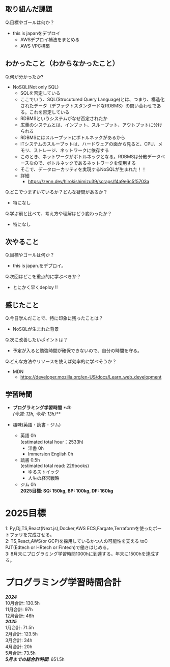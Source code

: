 ## 取り組んだ課題
Q.目標やゴールは何か？
- this is japanをデプロイ
  - AWSデプロイ補法をまとめる
  - AWS VPC構築

## わかったこと（わからなかったこと）
Q.何が分かったか?
- NoSQL(Not only SQL)
  - SQLを否定している
  - ここでいう、SQL(Strucutured Query Language)とは、つまり、構造化されたデータ（デファクトスタンダードなRDBMS）の問い合わせである。これを否定している
  - RDBMSというシステムがなぜ否定されたか
  - 広義のシステムとは、インプット、スループット、アウトプットに分けられる
  - RDBMSにはスループットにボトルネックがあるから
  - ITシステムのスループットは、ハードウェアの面から見ると、CPU、メモリ、ストレージ、ネットワークに依存する
  - このとき、ネットワークがボトルネックとなる。RDBMSは分散データベースなので、ボトルネックであるネットワークを使用する
  - そこで、データローカリティを実現するNoSQLが生まれた！！
  - 詳細
    - https://zenn.dev/hirokishimizu39/scraps/f4a9e6c5f5703a

Q.どこでつまずいているか？どんな疑問があるか？
- 特になし

Q.学ぶ前と比べて、考え方や理解はどう変わったか？
- 特になし

## 次やること
Q.目標やゴールは何か？
- this is japan.をデプロイ。
  
Q.次回はどこを重点的に学ぶべきか？
- とにかく早くdeploy !!

## 感じたこと
Q.今日学んだことで、特に印象に残ったことは？
- NoSQLが生まれた背景

Q.次に改善したいポイントは？
- 予定が入ると勉強時間が確保できないので、自分の時間を守る。

Q.どんな方法やリソースを使えば効率的に学べそうか？
- MDN
  - https://developer.mozilla.org/en-US/docs/Learn_web_development


## 学習時間
- **プログラミング学習時間**
_*4h<br>
(今週: 13h, 今月: 13h)**_

- 趣味(英語・読書・ジム)
  - 英語 0h<br>(estimated total hour：2533h)
    - 洋書 0h
    - Immersion English 0h
  - 読書 0.5h<br>(estimated total read: 229books)
    - ゆるストイック
    - 人生の経営戦略
  - ジム 0h<br>**2025目標: SQ: 150kg, BP: 100kg, DF: 160kg**

# 2025目標
1: Py,Dj,TS,React(Next.js),Docker,AWS ECS,Fargate,Terraformを使ったポートフォリを完成させる。<br>
2: TS,React,AWS(or GCP)を採用しているかつ人の可能性を支える toC PJT(Edtech or HRtech or Fintech)で働きはじめる。<br>
3: 8月末にプログラミング学習時間1000hに到達する。年末に1500hを達成する。<br>

# プログラミング学習時間合計
_**2024**_<br>
10月合計: 130.5h<br>
11月合計: 97h<br>
12月合計: 46h<br>
_**2025**_<br>
1月合計: 71.5h<br>
2月合計: 123.5h <br>
3月合計: 34h <br>
4月合計: 20h <br>
5月合計: 73.5h <br>
_**5月までの総合計時間**_: 651.5h
